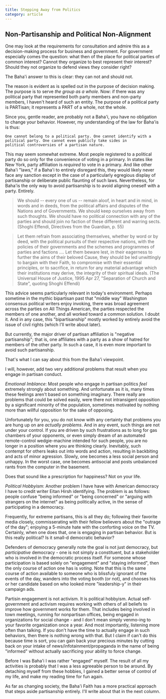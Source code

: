 ```yaml
---
title: Stepping Away from Politics
category: article
---
```


## Non-Partisanship and Political Non-Alignment

One may look at the requirements for consultation and admire this as a
decision-making process for business and government. For government especially
comes the question: what then of the place for political parties of common 
interest? Cannot they organize to best represent their interest? Should they
not organize to defend views they consider right?

The Baha'i answer to this is clear: they can not and should not.

The reason is evident as is spelled out in the purpose of decision making.
The purpose is to serve _the group as a whole_. Now: if there was any political
party that represented both party members and non-party members, I haven't
heard of such an entity. The purpose of a political party is PARTisan; it
represents a PART of a whole, not the whole.

Since you, gentle reader, are probably not a Baha'i, you have no obligation
to change your behavior. However, my understanding of the law for Baha'is
is thus:

    One cannot belong to a political party. One cannot identify with a
    political party. One cannot even publicly take sides in
    political controversies of a partisan nature.

This may seem somewhat extreme. Most people registered to a political party
do so only for the convenience of voting in a primary. In states like New York,
party affiliation is _required_ to vote in a primary. And like other Baha'i
"laws," if a Baha'i to
entirely disregard this, they would likely never face any sanction except in
the case of a particularly egregious display of partisanship or deliberate
public flaunting of such laws.
Nevertheless, for Baha'is the only
way to avoid partisanship is to avoid aligning oneself with a party. Entirely.

>  We should -- every one of us -- remain aloof, in heart and in mind, 
>  in words and in deeds, from the political affairs and disputes of the 
>  Nations and of Governments. We should keep ourselves away from such 
>  thoughts. We should have no political connection with any of the parties 
>  and should join no faction of these different and warring sects.
>           (Shoghi Effendi, Directives from the Guardian, p. 55)

>  Let them refrain from associating themselves, whether by word or by deed, 
>  with the political pursuits of their respective nations, with the policies 
>  of their governments and the schemes and programmes of parties and 
>  factions .... Let them beware lest, in their eagerness to further the aims 
>  of their beloved Cause, they should be led unwittingly to bargain with 
>  their Faith, to compromise with their essential principles, or to sacrifice, 
>  in return for any material advantage which their institutions may derive, 
>  the integrity of their spiritual ideals.
>      (The Universal House of Justice, 1995 Apr 27, "Separation of Church and State",
>      quoting Shoghi Effendi)

This advice seems particularly relevant in today's environment. Perhaps sometime
in the mythic bipartisan past that "middle way" Washington consensus political
writers enjoy invoking, there was broad agreement across the parties
on All Things American, the parties respected the members of one another,
and all worked toward a common solution. I doubt it. And in any case, this
"bipartisanship" mostly worked by entirely avoid the issue of civil rights
(which I'll write about later).

But currently, the major driver of partisan affiliation is "negative partisanship";
that is, one affiliates with a party as a show of hatred for members of the
other party. In such a case, it is even more important to avoid such partisanship.

That's what I can say about this from the Baha'i viewpoint.

I will, however, add two
very additional problems that result when you engage in partisan conduct.

_Emotional Imblance_: Most people who engage in partisan politics _feel_
extremely strongly about something. And unfortunate as it is, many times
these feelings aren't based on something imaginary. There really are problems
that could be solved easily, were there not intransigent opposition by
a significant minority of the population, sometimes motivated by nothing
more than willful opposition for the sake of opposing.

Unfortunately for you, you do not know with any certainty that problems you
are hung up on are _actually problems_. And in any event, such things are
not under your control. If you are driven by such frustrations as to long
for gas chambers of your opponents, or even simply dream of an automated
remote-control wedgie-machine intended for such people, you are no 
longer in a position where you are thinking clearly.
Inevitably, such contempt for others leaks out into words and action, resulting
in backbiting and acts of minor agression. Slowly, one becomes a less
social person and unhappy. In the worst case, one becomes antisocial and
posts unbalanced rants from the computer in the basement.

Does that sound like a prescription for happiness? Not on your life.

_Political Hobbyism_: Another problem I have have with American democracy
I have to credit writer Eitan Hirsh identifying. The problem is as follows:
people confuse "being informed"
or "being concerned" or "arguing with strangers on the internet" as being
politically active, in the sense of participating in a democracy.

Frequently, for extreme partisans, this is all they do; following their favorite
media closely, commisserating with their fellow believers about the "outrage
of the day"; enjoying a 5-minute hate with the conforting voice on the TV.
Certainly, when one does that, one is engaging in partisan behavior. But
is this really political? Is it small-d democratic behavior?

Defenders of democracy generally note the goal is not just democracy, but
_participative_ democracy - one is not simply a constituent, but a
stakeholder who is involved in the democratic process itself.
For someone whose participation is based solely on "engagement" and
"staying informed", then the only course of action one
has is _voting_. Note that this is the same course of action available to
someone who is blissfuly ignorant of the events of the day, wanders
into the voting booth (or not), and chooses his or her candidate based on who looked more
"leadership-y" in their campaign ads.

Partisin engagement is not activism. It is political hobbyism. Actual
self-government and activism requires working with others of all beliefs
to improve how government works
for them. That includes being involved in town meetings, running for nonpartisan offices,
being engaged in organizations for social change - and I don't mean simply
venmo-ing to your favorite organization once a year.
And most importantly, listening more often than talking.
If you don't have the time to actually engage in such behaviors, then 
there is nothing wrong with that. But I claim if can't do this because
time is sort, you can gain back your precious minutes
by cutting back on your intake of 
news/infotainment/propaganda in the name of being
"informed" without actually sacrificing your ability to force change.

Before I was Baha'i I was rather "engaged" myself. The result of all my
activities is probably that I was a less agreeable person to be around. By detaching
myself from these hobbies, I gained a better sense of control of my life,
and make my reading time for fun again.

As far as changing society, the Baha'i Faith has a more practical approach
that steps aside partisanship entirely. I'll write about that in the next
column.
